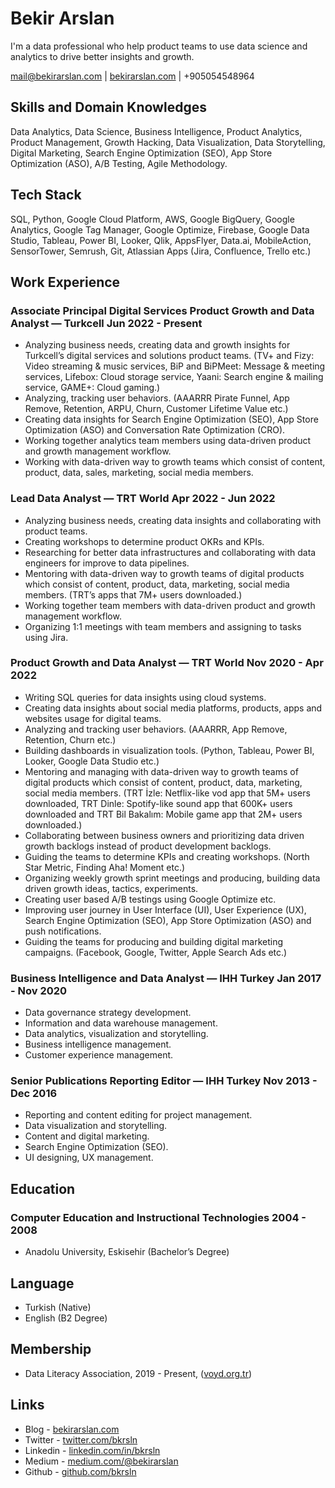 # Bekir Arslan

I'm a data professional who help product teams to use data science and analytics to drive better insights and growth.

<mail@bekirarslan.com> | [bekirarslan.com](bekirarslan.com ) | +905054548964

## Skills and Domain Knowledges
Data Analytics, Data Science, Business Intelligence, Product Analytics, Product Management, Growth Hacking, Data Visualization, Data Storytelling, Digital Marketing, Search Engine Optimization (SEO), App Store Optimization (ASO), A/B Testing, Agile Methodology.

## Tech Stack
SQL, Python, Google Cloud Platform, AWS, Google BigQuery, Google Analytics, Google Tag Manager, Google Optimize, Firebase, Google Data Studio, Tableau, Power BI, Looker, Qlik, AppsFlyer, Data.ai, MobileAction, SensorTower, Semrush, Git, Atlassian Apps (Jira, Confluence, Trello etc.)

## Work Experience

### <span>Associate Principal Digital Services Product Growth and Data Analyst — Turkcell</span> <span>Jun 2022 - Present</span>

- Analyzing business needs, creating data and growth insights for Turkcell’s digital services and solutions product teams. (TV+ and Fizy: Video streaming & music services, BiP and BiPMeet: Message & meeting services, Lifebox: Cloud storage service, Yaani: Search engine & mailing service, GAME+: Cloud gaming.)
- Analyzing, tracking user behaviors. (AAARRR Pirate Funnel, App Remove, Retention, ARPU, Churn, Customer Lifetime Value etc.)
- Creating data insights for Search Engine Optimization (SEO), App Store Optimization (ASO) and Conversation Rate Optimization (CRO).
- Working together analytics team members using data-driven product and growth management workflow.
- Working with data-driven way to growth teams which consist of content, product, data, sales, marketing, social media members.

### <span>Lead Data Analyst — TRT World</span> <span>Apr 2022 - Jun 2022</span>

- Analyzing business needs, creating data insights and collaborating with product teams.
- Creating workshops to determine product OKRs and KPIs.
- Researching for better data infrastructures and collaborating with data engineers for improve to data pipelines.
- Mentoring with data-driven way to growth teams of digital products which consist of content, product, data, marketing, social media members. (TRT’s apps that 7M+ users downloaded.)
- Working together team members with data-driven product and growth management workflow.
- Organizing 1:1 meetings with team members and assigning to tasks using Jira.

### <span>Product Growth and Data Analyst — TRT World</span> <span>Nov 2020 - Apr 2022</span>

- Writing SQL queries for data insights using cloud systems.
- Creating data insights about social media platforms, products, apps and websites usage for digital teams.
- Analyzing and tracking user behaviors. (AAARRR, App Remove, Retention, Churn etc.)
- Building dashboards in visualization tools. (Python, Tableau, Power BI, Looker, Google Data Studio etc.)
- Mentoring and managing with data-driven way to growth teams of digital products which consist of content, product, data, marketing, social media members. (TRT İzle: Netflix-like vod app that 5M+ users downloaded, TRT Dinle: Spotify-like sound app that 600K+ users downloaded and TRT Bil Bakalım: Mobile game app that 2M+ users downloaded.)
- Collaborating between business owners and prioritizing data driven growth backlogs instead of product development backlogs.
- Guiding the teams to determine KPIs and creating workshops. (North Star Metric, Finding Aha! Moment etc.)
- Organizing weekly growth sprint meetings and producing, building data driven growth ideas, tactics, experiments.
- Creating user based A/B testings using Google Optimize etc.
- Improving user journey in User Interface (UI), User Experience (UX), Search Engine Optimization (SEO), App Store Optimization (ASO) and push notifications.
- Guiding the teams for producing and building digital marketing campaigns. (Facebook, Google, Twitter, Apple Search Ads etc.)

### <span>Business Intelligence and Data Analyst — IHH Turkey</span> <span>Jan 2017 - Nov 2020</span>

- Data governance strategy development.
- Information and data warehouse management.
- Data analytics, visualization and storytelling.
- Business intelligence management.
- Customer experience management.

### <span>Senior Publications Reporting Editor — IHH Turkey</span> <span>Nov 2013 - Dec 2016</span>

- Reporting and content editing for project management.
- Data visualization and storytelling.
- Content and digital marketing.
- Search Engine Optimization (SEO).
- UI designing, UX management.

## Education

### <span>Computer Education and Instructional Technologies</span> <span>2004 - 2008</span>

- Anadolu University, Eskisehir (Bachelor’s Degree)

## Language

- Turkish (Native) 
- English (B2 Degree)

## Membership

- Data Literacy Association, 2019 - Present, ([voyd.org.tr](voyd.org.tr))

## Links

- Blog - [bekirarslan.com](bekirarslan.com )
- Twitter - [twitter.com/bkrsln](twitter.com/bkrsln ) 
- Linkedin - [linkedin.com/in/bkrsln](linkedin.com/in/bkrsln )
- Medium - [medium.com/@bekirarslan](medium.com/@bekirarslan )
- Github - [github.com/bkrsln](github.com/bkrsln )